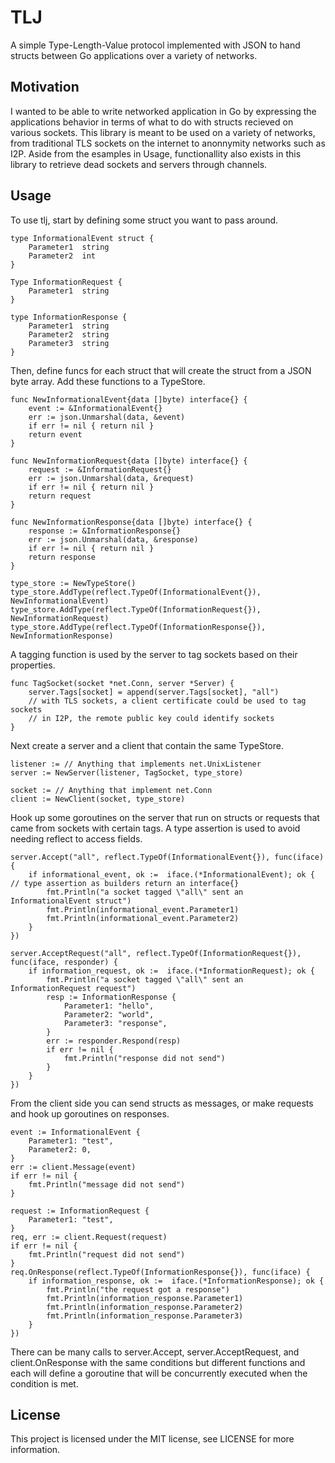 TLJ
===

A simple Type-Length-Value protocol implemented with JSON to hand structs between Go applications over a variety of networks.

Motivation
----------

I wanted to be able to write networked application in Go by expressing the applications behavior in terms of what to do with structs recieved on various sockets.  This library is meant to be used on a variety of networks, from traditional TLS sockets on the internet to anonnymity networks such as I2P.  Aside from the esamples in Usage, functionallity also exists in this library to retrieve dead sockets and servers through channels.

Usage
-----

To use tlj, start by defining some struct you want to pass around.

```
type InformationalEvent struct {
	Parameter1	string
	Parameter2	int
}

Type InformationRequest {
	Parameter1	string
}

type InformationResponse {
	Parameter1	string
	Parameter2	string
	Parameter3	string
}
```

Then, define funcs for each struct that will create the struct from a JSON byte array.  Add these functions to a TypeStore.

```
func NewInformationalEvent{data []byte) interface{} {
	event := &InformationalEvent{}
	err := json.Unmarshal(data, &event)
	if err != nil { return nil }
	return event
}

func NewInformationRequest{data []byte) interface{} {
	request := &InformationRequest{}
	err := json.Unmarshal(data, &request)
	if err != nil { return nil }
	return request
}

func NewInformationResponse{data []byte) interface{} {
	response := &InformationResponse{}
	err := json.Unmarshal(data, &response)
	if err != nil { return nil }
	return response
}

type_store := NewTypeStore()
type_store.AddType(reflect.TypeOf(InformationalEvent{}), NewInformationalEvent)
type_store.AddType(reflect.TypeOf(InformationRequest{}), NewInformationRequest)
type_store.AddType(reflect.TypeOf(InformationResponse{}), NewInformationResponse)
```

A tagging function is used by the server to tag sockets based on their properties.

```
func TagSocket(socket *net.Conn, server *Server) {
	server.Tags[socket] = append(server.Tags[socket], "all")
	// with TLS sockets, a client certificate could be used to tag sockets
	// in I2P, the remote public key could identify sockets
}
```

Next create a server and a client that contain the same TypeStore.

```
listener := // Anything that implements net.UnixListener
server := NewServer(listener, TagSocket, type_store)

socket := // Anything that implement net.Conn
client := NewClient(socket, type_store)
```

Hook up some goroutines on the server that run on structs or requests that came from sockets with certain tags.  A type assertion is used to avoid needing reflect to access fields.

```
server.Accept("all", reflect.TypeOf(InformationalEvent{}), func(iface) {
	if informational_event, ok :=  iface.(*InformationalEvent); ok {			// type assertion as builders return an interface{}
		fmt.Println("a socket tagged \"all\" sent an InformationalEvent struct")
		fmt.Println(informational_event.Parameter1)
		fmt.Println(informational_event.Parameter2)
	}
})

server.AcceptRequest("all", reflect.TypeOf(InformationRequest{}), func(iface, responder) {
	if information_request, ok :=  iface.(*InformationRequest); ok {
		fmt.Println("a socket tagged \"all\" sent an InformationRequest request")
		resp := InformationResponse {
			Parameter1:	"hello",
			Parameter2:	"world",
			Parameter3:	"response",
		}
		err := responder.Respond(resp)
		if err != nil {
			fmt.Println("response did not send")
		}
	}
})
```

From the client side you can send structs as messages, or make requests and hook up goroutines on responses.

```
event := InformationalEvent {
	Parameter1:	"test",
	Parameter2:	0,
}
err := client.Message(event)
if err != nil {
	fmt.Println("message did not send")
}

request := InformationRequest {
	Parameter1:	"test",
}
req, err := client.Request(request)
if err != nil {
	fmt.Println("request did not send")
}
req.OnResponse(reflect.TypeOf(InformationResponse{}), func(iface) {
	if information_response, ok :=  iface.(*InformationResponse); ok {
		fmt.Println("the request got a response")
		fmt.Println(information_response.Parameter1)
		fmt.Println(information_response.Parameter2)
		fmt.Println(information_response.Parameter3)
	}
})
```

There can be many calls to server.Accept, server.AcceptRequest, and client.OnResponse with the same conditions but different functions and each will define a goroutine that will be concurrently executed when the condition is met.

License
-------

This project is licensed under the MIT license, see LICENSE for more information.
